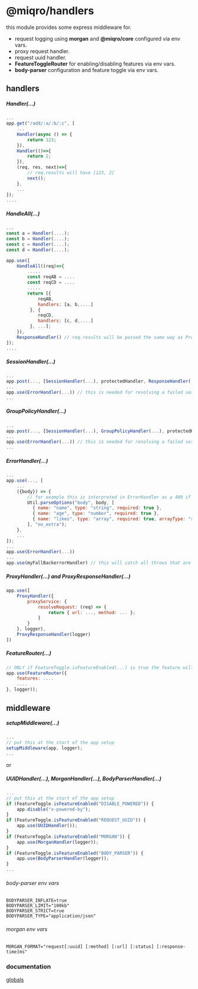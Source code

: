 # @miqro/handlers

this module provides some express middleware for.

- request logging using **morgan** and **@miqro/core** configured via env vars.
- proxy request handler.
- request uuid handler.
- **FeatureToggleRouter** for enabling/disabling features via env vars.
- **body-parser** configuration and feature toggle via env vars.

## handlers

##### Handler(...) 

```javascript
...
app.get("/add/:a/:b/:c", [
    ...
    Handler(async () => {
        return 123; 
    }),
    Handler(()=>{
        return 2; 
    }),
    (req, res, next)=>{
        // req.results will have [123, 2]
        next();    
    },
    ...
]);
....
```

##### HandleAll(...)

```javascript
...
const a = Handler(....);
const b = Handler(....);
const c = Handler(....);
const d = Handler(....);

app.use([
    HandleAll((req)=>{
        .....
        const reqAB = ....
        const reqCD = ....
        .....
        return [{
            reqAB,
            handlers: [a, b,....]
         }, {
            reqCD,
            handlers: [c, d,....]
         }, ...];  
    }),
    ResponseHandler() // req.results will be passed the same way as Promise.all(...)
]);
....
```

##### SessionHandler(...)

```javascript
...
app.post(..., [SessionHandler(...), protectedHandler, ResponseHandler(...)])
...
app.use(ErrorHandler(...)) // this is needed for resolving a failed session validation as a 401 or 403
...
```

##### GroupPolicyHandler(...)

```javascript
...
app.post(..., [SessionHandler(...), GroupPolicyHandler(...), protectedHandler, ResponseHandler(...)])
...
app.use(ErrorHandler(...)) // this is needed for resolving a failed session validation as a 401 or 403
...
```

##### ErrorHandler(...)

```javascript
...
app.use(..., [
    ...
    ({body}) => {
        // for example this is interpreted in ErrorHandler as a 400 if req.body doesnt match
        Util.parseOptions("body", body, [
          { name: "name", type: "string", required: true },
          { name: "age", type: "number", required: true },
          { name: "likes", type: "array", required: true, arrayType: "string" }
        ], "no_extra");
    },
    ...
]);
...
app.use(ErrorHandler(...))
...
app.use(myFallBackerrorHandler) // this will catch all throws that are not reconized by ErrorHandler()
```

##### ProxyHandler(...) and ProxyResponseHandler(...)

```javascript
app.use([
    ProxyHandler({
        proxyService: {
            resolveRequest: (req) => {
                return { url: ..., method: ... };
            }
        }
    }, logger),
    ProxyResponseHandler(logger)
])
```

##### FeatureRouter(...)

```javascript
// ONLY if FeatureToggle.isFeatureEnabled(...) is true the feature will be enabled in the router
app.use(FeatureRouter({
    features: ....
    ....
}, logger));
```

## middleware

##### setupMiddleware(...)

```javascript
...
// put this at the start of the app setup
setupMiddleware(app, logger);
...
```

or

##### UUIDHandler(...), MorganHandler(...), BodyParserHandler(...)

```javascript
...
// put this at the start of the app setup
if (FeatureToggle.isFeatureEnabled("DISABLE_POWERED")) {
    app.disable("x-powered-by");
}
if (FeatureToggle.isFeatureEnabled("REQUEST_UUID")) {
    app.use(UUIDHandler());
}
if (FeatureToggle.isFeatureEnabled("MORGAN")) {
    app.use(MorganHandler(logger));
}
if (FeatureToggle.isFeatureEnabled("BODY_PARSER")) {
    app.use(BodyParserHandler(logger));
}
...
```

###### body-parser env vars

```
BODYPARSER_INFLATE=true
BODYPARSER_LIMIT="100kb"
BODYPARSER_STRICT=true
BODYPARSER_TYPE="application/json"
```

###### morgan env vars

```
MORGAN_FORMAT="request[:uuid] [:method] [:url] [:status] [:response-time]ms"
```

### documentation

[globals](docs/globals.md)
